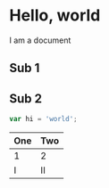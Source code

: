 # Hello, world

I am a document

## Sub 1

## Sub 2

```js
var hi = 'world';
```

| One | Two |
| --- | --- |
| 1   | 2   |
| I   | II  |
